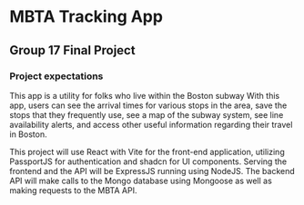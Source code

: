 # MBTA Tracking App
## Group 17 Final Project

### Project expectations
  This app is a utility for folks who live within the Boston subway With this app, users can see the arrival times for various stops in the area, save the stops that they frequently use, see a map of the subway system, see line availability alerts, and access other useful information regarding their travel in Boston. 
  
  This project will use React with Vite for the front-end application, utilizing PassportJS for authentication and shadcn for UI components. Serving the frontend and the API will be ExpressJS running using NodeJS. The backend API will make calls to the Mongo database using Mongoose as well as making requests to the MBTA API.
